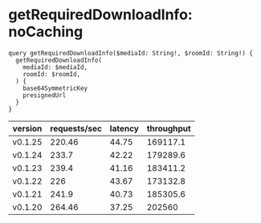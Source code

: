 # getRequiredDownloadInfo: noCaching

```gql
query getRequiredDownloadInfo($mediaId: String!, $roomId: String!) {
  getRequiredDownloadInfo(
    mediaId: $mediaId,
    roomId: $roomId,
  ) {
    base64SymmetricKey
    presignedUrl
  }
}
```

| version | requests/sec | latency | throughput |
| ------- | ------------ | ------- | ---------- |
| v0.1.25 | 220.46       | 44.75   | 169117.1   |
| v0.1.24 | 233.7        | 42.22   | 179289.6   |
| v0.1.23 | 239.4        | 41.16   | 183411.2   |
| v0.1.22 | 226          | 43.67   | 173132.8   |
| v0.1.21 | 241.9        | 40.73   | 185305.6   |
| v0.1.20 | 264.46       | 37.25   | 202560     |
